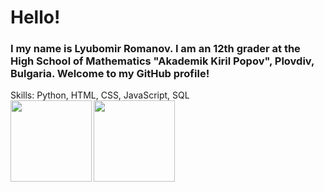 # Hello!

### I my name is Lyubomir Romanov. I am an 12th grader at the High School of Mathematics "Akademik Kiril Popov", Plovdiv, Bulgaria. Welcome to my GitHub profile!
Skills: Python, HTML, CSS, JavaScript, SQL
<br>
<img height="130" align="left" src="https://github-readme-stats.vercel.app/api?username=romanov-lyubomir&count_private=true&theme=tokyonight&hide=prs&show_icons=true" style="max-width:100%;">
<img height="130" align="left" src="https://github-readme-stats.vercel.app/api/top-langs/?username=romanov-lyubomir&layout=compact&theme=tokyonight" style="max-width:100%;">
